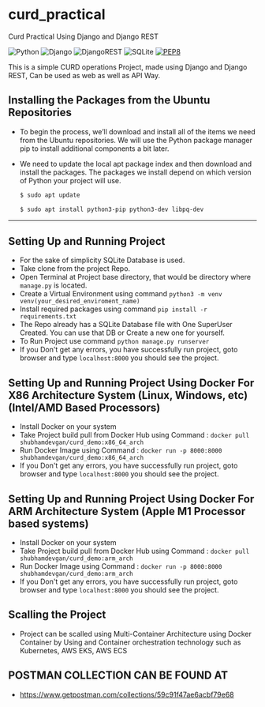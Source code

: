 # curd_practical
Curd Practical Using Django and Django REST

![Python](https://img.shields.io/badge/python-3670A0?style=for-the-badge&logo=python&logoColor=ffdd54)
![Django](https://img.shields.io/badge/django-%23092E20.svg?style=for-the-badge&logo=django&logoColor=white)
![DjangoREST](https://img.shields.io/badge/DJANGO-REST-ff1709?style=for-the-badge&logo=django&logoColor=white&color=ff1709&labelColor=gray)
![SQLite](https://img.shields.io/badge/sqlite-%2307405e.svg?style=for-the-badge&logo=sqlite&logoColor=white)
[![PEP8](https://img.shields.io/badge/code%20style-pep8-orange.svg)](https://www.python.org/dev/peps/pep-0008/)


This is a simple CURD operations Project, made using Django and Django REST, 
Can be used as web as well as API Way.


## Installing the Packages from the Ubuntu Repositories

- To begin the process, we’ll download and install all of the items we need from the Ubuntu repositories. We will use the Python package manager pip to install additional components a bit later.
- We need to update the local apt package index and then download and install the packages. The packages we install depend on which version of Python your project will use.

    ```bash
    $ sudo apt update

    $ sudo apt install python3-pip python3-dev libpq-dev 
    ```

------------

## Setting Up and Running Project

- For the sake of simplicity SQLite Database is used.
- Take clone from the project Repo.
- Open Terminal at Project base directory, that would be directory where `manage.py` is located.
- Create a Virtual Environment using command  `python3 -m venv venv(your_desired_enviroment_name)`
- Install required packages using command `pip install -r requirements.txt`
- The Repo already has a SQLite Database file with One SuperUser Created. You can use that DB or Create a new one for yourself.
- To Run Project use command `python manage.py runserver`
- If you Don't get any errors, you have successfully run project, goto browser and type `localhost:8000` you should see the project.

## Setting Up and Running Project Using Docker For X86 Architecture System (Linux, Windows, etc)(Intel/AMD Based Processors)
- Install Docker on your system 
- Take Project build pull from Docker Hub using Command : `docker pull shubhamdevgan/curd_demo:x86_64_arch`
- Run Docker Image using Command : `docker run -p 8000:8000 shubhamdevgan/curd_demo:x86_64_arch`
- If you Don't get any errors, you have successfully run project, goto browser and type `localhost:8000` you should see the project.

## Setting Up and Running Project Using Docker For ARM Architecture System (Apple M1 Processor based systems)
- Install Docker on your system 
- Take Project build pull from Docker Hub using Command : `docker pull shubhamdevgan/curd_demo:arm_arch`
- Run Docker Image using Command : `docker run -p 8000:8000 shubhamdevgan/curd_demo:arm_arch`
- If you Don't get any errors, you have successfully run project, goto browser and type `localhost:8000` you should see the project.

## Scalling the Project
- Project can be scalled using Multi-Container Architecture using Docker Container by Using and Container orchestration technology such as Kubernetes, AWS EKS, AWS ECS



## POSTMAN COLLECTION CAN BE FOUND AT
- https://www.getpostman.com/collections/59c91f47ae6acbf79e68
